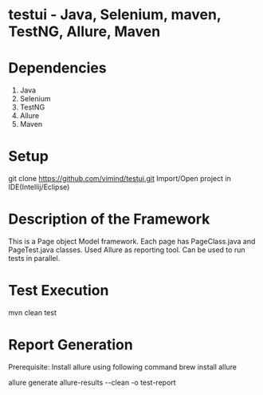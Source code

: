 # testui - Java, Selenium, maven, TestNG, Allure, Maven
# Dependencies
1. Java
2. Selenium
3. TestNG
4. Allure
5. Maven
# Setup
git clone https://github.com/vimind/testui.git
Import/Open project in IDE(Intellij/Eclipse)
# Description of the Framework
This is a Page object Model framework. Each page has PageClass.java and PageTest.java classes.
Used Allure as reporting tool. Can be used to run tests in parallel.

# Test Execution
mvn clean test

# Report Generation
Prerequisite: Install allure using following command
brew install allure

allure generate allure-results --clean -o test-report
